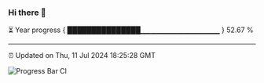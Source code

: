 ### Hi there 👋

⏳ Year progress { ███████████████▁▁▁▁▁▁▁▁▁▁▁▁▁▁▁ } 52.67 %

---

⏰ Updated on Thu, 11 Jul 2024 18:25:28 GMT

![Progress Bar CI](https://github.com/ZhaoGui/ZhaoGui/workflows/Progress%20Bar%20CI/badge.svg)
